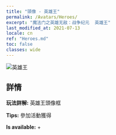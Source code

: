 ```yaml
---
title: "頭像 - 英雄王"
permalink: /Avatars/Heroes/
excerpt: "魔法门之英雄无敌：战争纪元  英雄王"
last_modified_at: 2021-07-13
locale: cn
ref: "Heroes.md"
toc: false
classes: wide
---
```

 ![英雄王](/images/a/avatarFrame_49.png)

## 詳情

 **玩法詳解:** 英雄王頭像框 

 **Tips:** 參加活動獲得 

 **Is available:**  + 

